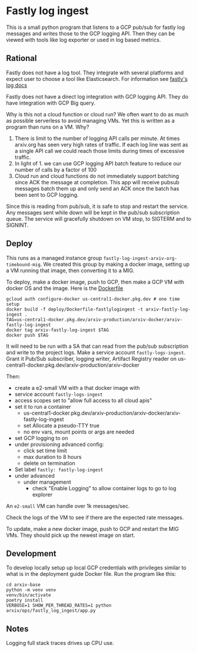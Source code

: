 # Fastly log ingest
This is a small python program that listens to a GCP pub/sub for fastly log messages and writes those to 
the GCP logging API. Then they can be viewed with tools like log exporter or used in log based metrics.

## Rational
Fastly does not have a log tool. They integrate with several platforms and expect user to 
choose a tool like Elasticsearch. 
For information see [fastly's log docs](https://www.fastly.com/documentation/guides/integrations/logging/)

Fastly does not have a direct log integration with GCP logging API. They do have integration 
with GCP Big query.

Why is this not a cloud function or cloud run? We often want to do as much as possible 
serverless to avoid managing VMs. Yet this is written as a program than runs on a VM. Why?
1. There is limit to the number of logging API calls per minute. At times arxiv.org 
   has seen very high rates of traffic. If each log line was sent as a single API call 
   we could reach those limits during times of excessive traffic.
2. In light of 1. we can use GCP logging API batch feature to reduce our number of calls
   by a factor of 100
3. Cloud run and cloud functions do not immediately support batching since ACK the message
   at completion. This app will receive pubsub messages batch them up and only send an ACK once
   the batch has been sent to GCP logging. 

Since this is reading from pub/sub, it is safe to stop and restart the service. Any messages sent while down will be kept in the pub/sub subscription queue.
The service will gracefully shutdown on VM stop, to SIGTERM and to SIGNINT.

## Deploy
This runs as a managed instance group `fastly-log-ingest-arxiv-org-timebound-mig`. We created this group by making a 
docker image, setting up a VM running that image, then converting it to a MIG.

To deploy, make a docker image, push to GCP, then make a GCP VM with docker OS
and the image.  Here is the  [Dockerfile](/deploy/Dockerfile-fastlylogingest)

    gcloud auth configure-docker us-central1-docker.pkg.dev # one time setup
    docker build -f deploy/Dockerfile-fastlylogingest -t arxiv-fastly-log-ingest .
    TAG=us-central1-docker.pkg.dev/arxiv-production/arxiv-docker/arxiv-fastly-log-ingest
    docker tag arxiv-fastly-log-ingest $TAG
    docker push $TAG


It will need to be run with a SA that can read from the pub/sub subscription and write to the project logs.
Make a service account `fastly-logs-ingest`. Grant it Pub/Sub subscriber, logging writer, Artifact Registry reader on us-central1-docker.pkg.dev/arxiv-production/arxiv-docker

Then:
- create a e2-small VM with a that docker image with
- service account `fastly-logs-ingest`
- access scopes set to "allow full access to all cloud apis"
- set it to run a container
  - us-central1-docker.pkg.dev/arxiv-production/arxiv-docker/arxiv-fastly-log-ingest
  - set  Allocate a pseudo-TTY true
  - no env vars, mount points or args are needed
- set GCP logging to on
- under provisioning advanced config:
  - click set time limit
  - max duration to 8 hours
  - delete on termination
- Set label `fastly: fastly-log-ingest`
- under advanced
  - under management
    - check "Enable Logging" to allow container logs to go to log explorer


An `e2-small` VM can handle over 1k messages/sec.

Check the logs of the VM to see if there are the expected rate messages.

To update, make a new docker image, push to GCP and restart the MIG VMs. They should pick up the newest image on start.


## Development
To develop locally setup up local GCP credentials with privileges similar to what is in
the deployment guide Docker file. Run the program like this:

    cd arxiv-base
    python -m venv venv
    venv/bin/activate
    poetry install
    VERBOSE=1 SHOW_PER_THREAD_RATES=1 python arxiv/ops/fastly_log_ingest/app.py
## Notes
Logging full stack traces drives up CPU use.
